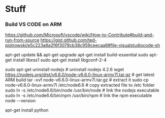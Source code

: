 # Stuff

### Build VS CODE on ARM

https://github.com/Microsoft/vscode/wiki/How-to-Contribute#build-and-run-from-source
https://gist.github.com/ted-piotrowski/e5c223a6a2f6f3079cb38c959ceecaa6#file-visualstudiocode-sh


apt-get update && apt-get upgrade
apt-get install build-essential
sudo apt-get install libxss1
sudo apt-get install libgconf-2-4

sudo apt-get uninstall nodejs                                           # uninstall nodejs 4.2.6
wget https://nodejs.org/dist/v6.6.0/node-v6.6.0-linux-armv7l.tar.gz     # get latest ARM build
tar -xvf node-v6.6.0-linux-armv7l.tar.gz                                # extract it
sudo cp node-v6.6.0-linux-armv7l /etc/node6.6                           # copy extracted file to /etc folder
sudo ln -s /etc/node6.6/bin/node /usr/bin/node                          # link the nodejs executable
sudo ln -s /etc/node6.6/bin/npm /usr/bin/npm                            # link the npm executable
node --version     

apt-get install python


```

